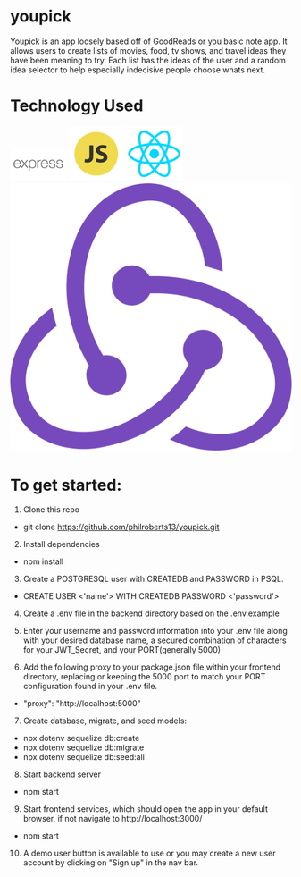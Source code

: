 # youpick
Youpick is an app loosely based off of GoodReads or you basic note app. It allows users to create lists of movies, food, tv shows,
and travel ideas they have been meaning to try. Each list has the ideas of the user and a random idea selector to help especially
indecisive people choose whats next.

# Technology Used
<p float="left">
<img src="frontend/public/img/express.png" width="100">
<img src="frontend/public/img/JS.png" width="100">
<img src="frontend/public/img/react.png" width="100">
<img src="frontend/public/img/redux.png">
</p>

<!-- # Technology Used
*express
*javascript
*react
*redux -->

# To get started:

1. Clone this repo
  * git clone https://github.com/philroberts13/youpick.git

2. Install dependencies
  * npm install

3. Create a POSTGRESQL user with CREATEDB and PASSWORD in PSQL.
  * CREATE USER <'name'> WITH CREATEDB PASSWORD <'password'>

4. Create a .env file in the backend directory based on the .env.example

5. Enter your username and password information into your .env file along with your desired database name, a
   secured combination of characters for your JWT_Secret, and your PORT(generally 5000)

6. Add the following proxy to your package.json file within your frontend directory, replacing or
   keeping the 5000 port to match your PORT configuration found in your .env file.
  * "proxy": "http://localhost:5000"

7. Create database, migrate, and seed models:
  * npx dotenv sequelize db:create
  * npx dotenv sequelize db:migrate
  * npx dotenv sequelize db:seed:all

8. Start backend server
  * npm start

9. Start frontend services, which should open the app in your default browser, if not navigate to http://localhost:3000/
  * npm start

10. A demo user button is available to use or you may create a new user account by clicking on "Sign up" in the nav bar.
